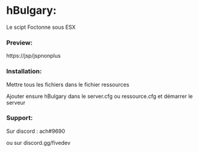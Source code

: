 # hBulgary:
Le scipt Foctonne sous ESX

### Preview:
https://jsp/jspnonplus

### Installation:
Mettre tous les fichiers dans le fichier ressources

Ajouter ensure hBulgary dans le server.cfg ou ressource.cfg et démarrer le serveur

### Support:

Sur discord : ach#9690

ou sur discord.gg/fivedev
